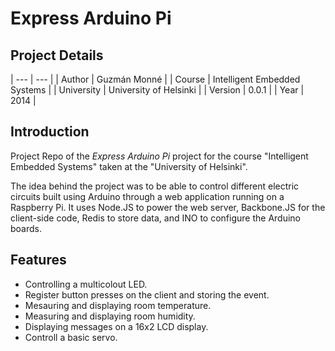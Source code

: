 Express Arduino Pi
==================

Project Details
---------------

| --- | --- |
| Author     | Guzmán Monné |
| Course | Intelligent Embedded Systems | 
| University 	| University of Helsinki | 
| Version | 0.0.1 |
| Year | 2014 |

Introduction
------------

Project Repo of the *Express Arduino Pi* project for the course "Intelligent Embedded Systems" taken at the "University of Helsinki".

The idea behind the project was to be able to control different electric circuits built using Arduino through a web application running on a Raspberry Pi. It uses Node.JS to power the web server, Backbone.JS for the client-side code, Redis to store data, and INO to configure the Arduino boards.

Features
--------

- Controlling a multicolout LED.
- Register button presses on the client and storing the event.
- Mesauring and displaying room temperature.
- Measuring and displaying room humidity.
- Displaying messages on a 16x2 LCD display.
- Controll a basic servo.
